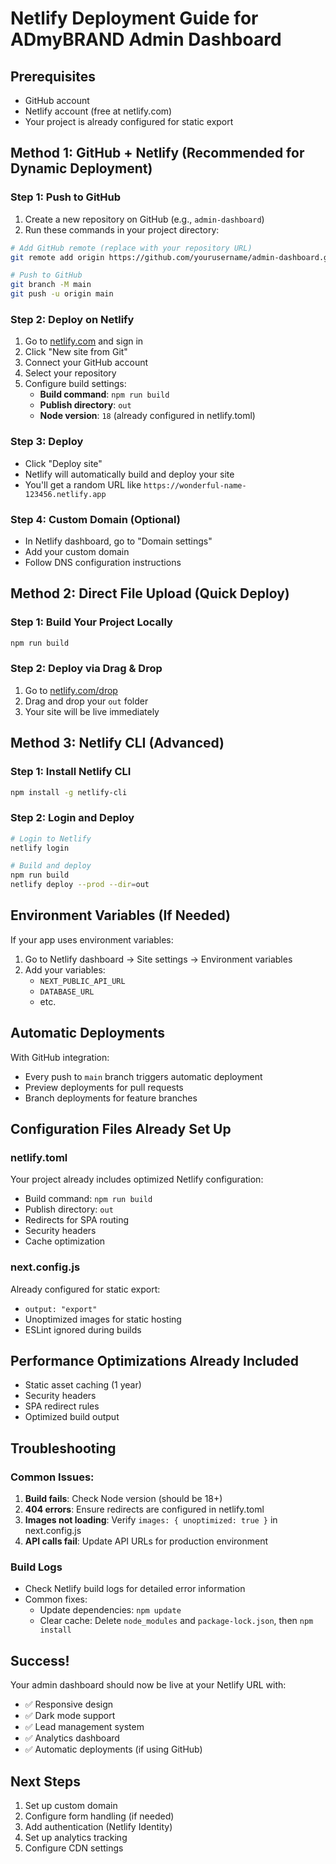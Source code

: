 # Netlify Deployment Guide for ADmyBRAND Admin Dashboard

## Prerequisites
- GitHub account
- Netlify account (free at netlify.com)
- Your project is already configured for static export

## Method 1: GitHub + Netlify (Recommended for Dynamic Deployment)

### Step 1: Push to GitHub
1. Create a new repository on GitHub (e.g., `admin-dashboard`)
2. Run these commands in your project directory:

```bash
# Add GitHub remote (replace with your repository URL)
git remote add origin https://github.com/yourusername/admin-dashboard.git

# Push to GitHub
git branch -M main
git push -u origin main
```

### Step 2: Deploy on Netlify
1. Go to [netlify.com](https://netlify.com) and sign in
2. Click "New site from Git"
3. Connect your GitHub account
4. Select your repository
5. Configure build settings:
   - **Build command**: `npm run build`
   - **Publish directory**: `out`
   - **Node version**: `18` (already configured in netlify.toml)

### Step 3: Deploy
- Click "Deploy site"
- Netlify will automatically build and deploy your site
- You'll get a random URL like `https://wonderful-name-123456.netlify.app`

### Step 4: Custom Domain (Optional)
- In Netlify dashboard, go to "Domain settings"
- Add your custom domain
- Follow DNS configuration instructions

## Method 2: Direct File Upload (Quick Deploy)

### Step 1: Build Your Project Locally
```bash
npm run build
```

### Step 2: Deploy via Drag & Drop
1. Go to [netlify.com/drop](https://netlify.com/drop)
2. Drag and drop your `out` folder
3. Your site will be live immediately

## Method 3: Netlify CLI (Advanced)

### Step 1: Install Netlify CLI
```bash
npm install -g netlify-cli
```

### Step 2: Login and Deploy
```bash
# Login to Netlify
netlify login

# Build and deploy
npm run build
netlify deploy --prod --dir=out
```

## Environment Variables (If Needed)
If your app uses environment variables:
1. Go to Netlify dashboard → Site settings → Environment variables
2. Add your variables:
   - `NEXT_PUBLIC_API_URL`
   - `DATABASE_URL`
   - etc.

## Automatic Deployments
With GitHub integration:
- Every push to `main` branch triggers automatic deployment
- Preview deployments for pull requests
- Branch deployments for feature branches

## Configuration Files Already Set Up

### netlify.toml
Your project already includes optimized Netlify configuration:
- Build command: `npm run build`
- Publish directory: `out`
- Redirects for SPA routing
- Security headers
- Cache optimization

### next.config.js
Already configured for static export:
- `output: "export"`
- Unoptimized images for static hosting
- ESLint ignored during builds

## Performance Optimizations Already Included
- Static asset caching (1 year)
- Security headers
- SPA redirect rules
- Optimized build output

## Troubleshooting

### Common Issues:
1. **Build fails**: Check Node version (should be 18+)
2. **404 errors**: Ensure redirects are configured in netlify.toml
3. **Images not loading**: Verify `images: { unoptimized: true }` in next.config.js
4. **API calls fail**: Update API URLs for production environment

### Build Logs
- Check Netlify build logs for detailed error information
- Common fixes:
  - Update dependencies: `npm update`
  - Clear cache: Delete `node_modules` and `package-lock.json`, then `npm install`

## Success! 
Your admin dashboard should now be live at your Netlify URL with:
- ✅ Responsive design
- ✅ Dark mode support
- ✅ Lead management system
- ✅ Analytics dashboard
- ✅ Automatic deployments (if using GitHub)

## Next Steps
1. Set up custom domain
2. Configure form handling (if needed)
3. Add authentication (Netlify Identity)
4. Set up analytics tracking
5. Configure CDN settings

